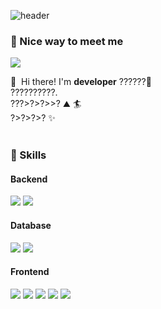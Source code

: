
![header](https://capsule-render.vercel.app/api?type=venom&color=auto&height=300&section=header&text=아아아%20으으&fontSize=90)

### 🤞 Nice way to meet me
<p>
<a href="mailto:parkha2556@gmail.com" target="_blank"><img src="https://img.shields.io/badge/parkha2556@gmail.com-EA4335?style=flat-square&logo=Gmail&logoColor=white"/></a>

</p>

<p>
  👋&nbsp; Hi there! I'm <b>developer</b> ??????🚀<br/>
  ??????????.<br/>
 ???>?>?>>? ⛰ 🏄<br/>
 ?>?>?>? ✨ <br/><br/>
</p>


### 💪 Skills
#### Backend
<p>
  <img src="https://img.shields.io/badge/Java-007396?style=flat-square&logo=Java&logoColor=white"/>
  <img src="https://img.shields.io/badge/Spring Boot-6DB33F?style=for-the-badge&logo=spring boot&logoColor=white">
</p>

#### Database
<p>
 <img src="https://img.shields.io/badge/MySQL-4479A1?style=flat-square&logo=MySQL&logoColor=white"/>
 <img src="https://img.shields.io/badge/PostgreSQL-336791?style=flat-square&logo=PostgreSQL&logoColor=white"/>

</p>

#### Frontend
<p>
  <img src="https://img.shields.io/badge/javascript-F7DF1E?style=flat-square&logo=javascript&logoColor=black"> 
  <img src="https://img.shields.io/badge/css-1572B6?style=flat-square&logo=css3&logoColor=white">
  <img src="https://img.shields.io/badge/React-61DAFB?style=flat-square&logo=React&logoColor=black"/>
  <img src="https://img.shields.io/badge/ReactNative-61DAFB?style=flat-square&logo=React&logoColor=black"/>
  <img src="https://img.shields.io/badge/Android-3DDC84?style=flat-square&logo=Android&logoColor=white"/>
</p>
